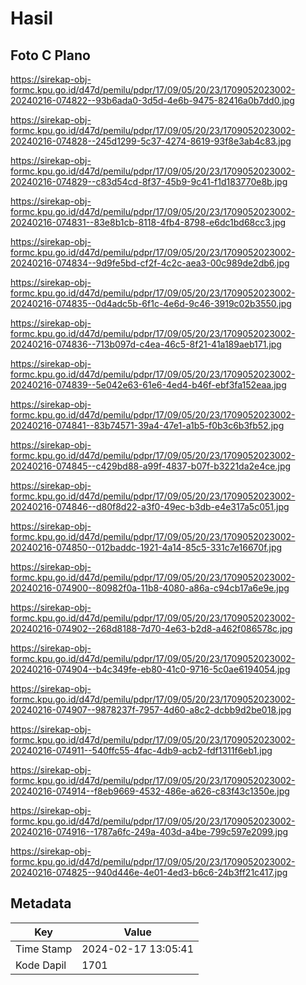 # Hasil

## Foto C Plano

https://sirekap-obj-formc.kpu.go.id/d47d/pemilu/pdpr/17/09/05/20/23/1709052023002-20240216-074822--93b6ada0-3d5d-4e6b-9475-82416a0b7dd0.jpg

https://sirekap-obj-formc.kpu.go.id/d47d/pemilu/pdpr/17/09/05/20/23/1709052023002-20240216-074828--245d1299-5c37-4274-8619-93f8e3ab4c83.jpg

https://sirekap-obj-formc.kpu.go.id/d47d/pemilu/pdpr/17/09/05/20/23/1709052023002-20240216-074829--c83d54cd-8f37-45b9-9c41-f1d183770e8b.jpg

https://sirekap-obj-formc.kpu.go.id/d47d/pemilu/pdpr/17/09/05/20/23/1709052023002-20240216-074831--83e8b1cb-8118-4fb4-8798-e6dc1bd68cc3.jpg

https://sirekap-obj-formc.kpu.go.id/d47d/pemilu/pdpr/17/09/05/20/23/1709052023002-20240216-074834--9d9fe5bd-cf2f-4c2c-aea3-00c989de2db6.jpg

https://sirekap-obj-formc.kpu.go.id/d47d/pemilu/pdpr/17/09/05/20/23/1709052023002-20240216-074835--0d4adc5b-6f1c-4e6d-9c46-3919c02b3550.jpg

https://sirekap-obj-formc.kpu.go.id/d47d/pemilu/pdpr/17/09/05/20/23/1709052023002-20240216-074836--713b097d-c4ea-46c5-8f21-41a189aeb171.jpg

https://sirekap-obj-formc.kpu.go.id/d47d/pemilu/pdpr/17/09/05/20/23/1709052023002-20240216-074839--5e042e63-61e6-4ed4-b46f-ebf3fa152eaa.jpg

https://sirekap-obj-formc.kpu.go.id/d47d/pemilu/pdpr/17/09/05/20/23/1709052023002-20240216-074841--83b74571-39a4-47e1-a1b5-f0b3c6b3fb52.jpg

https://sirekap-obj-formc.kpu.go.id/d47d/pemilu/pdpr/17/09/05/20/23/1709052023002-20240216-074845--c429bd88-a99f-4837-b07f-b3221da2e4ce.jpg

https://sirekap-obj-formc.kpu.go.id/d47d/pemilu/pdpr/17/09/05/20/23/1709052023002-20240216-074846--d80f8d22-a3f0-49ec-b3db-e4e317a5c051.jpg

https://sirekap-obj-formc.kpu.go.id/d47d/pemilu/pdpr/17/09/05/20/23/1709052023002-20240216-074850--012baddc-1921-4a14-85c5-331c7e16670f.jpg

https://sirekap-obj-formc.kpu.go.id/d47d/pemilu/pdpr/17/09/05/20/23/1709052023002-20240216-074900--80982f0a-11b8-4080-a86a-c94cb17a6e9e.jpg

https://sirekap-obj-formc.kpu.go.id/d47d/pemilu/pdpr/17/09/05/20/23/1709052023002-20240216-074902--268d8188-7d70-4e63-b2d8-a462f086578c.jpg

https://sirekap-obj-formc.kpu.go.id/d47d/pemilu/pdpr/17/09/05/20/23/1709052023002-20240216-074904--b4c349fe-eb80-41c0-9716-5c0ae6194054.jpg

https://sirekap-obj-formc.kpu.go.id/d47d/pemilu/pdpr/17/09/05/20/23/1709052023002-20240216-074907--9878237f-7957-4d60-a8c2-dcbb9d2be018.jpg

https://sirekap-obj-formc.kpu.go.id/d47d/pemilu/pdpr/17/09/05/20/23/1709052023002-20240216-074911--540ffc55-4fac-4db9-acb2-fdf1311f6eb1.jpg

https://sirekap-obj-formc.kpu.go.id/d47d/pemilu/pdpr/17/09/05/20/23/1709052023002-20240216-074914--f8eb9669-4532-486e-a626-c83f43c1350e.jpg

https://sirekap-obj-formc.kpu.go.id/d47d/pemilu/pdpr/17/09/05/20/23/1709052023002-20240216-074916--1787a6fc-249a-403d-a4be-799c597e2099.jpg

https://sirekap-obj-formc.kpu.go.id/d47d/pemilu/pdpr/17/09/05/20/23/1709052023002-20240216-074825--940d446e-4e01-4ed3-b6c6-24b3ff21c417.jpg


## Metadata

| Key        | Value               |
| ---------- | ------------------- |
| Time Stamp | 2024-02-17 13:05:41 |
| Kode Dapil | 1701                |



